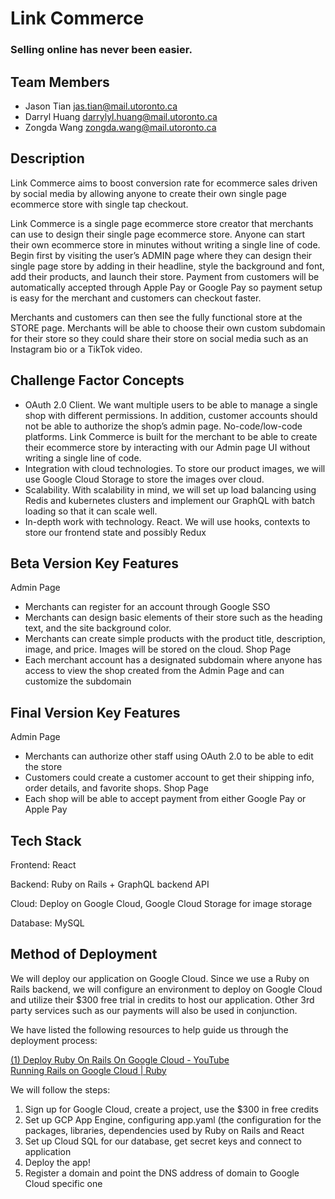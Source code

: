 # Link Commerce
 
### Selling online has never been easier.
 
## Team Members
 
* Jason Tian <jas.tian@mail.utoronto.ca>
* Darryl Huang <darrylyl.huang@mail.utoronto.ca>
* Zongda Wang <zongda.wang@mail.utoronto.ca>
 
## Description
 
Link Commerce aims to boost conversion rate for ecommerce sales driven by social media by allowing anyone to create their own single page ecommerce store with single tap checkout.
 
Link Commerce is a single page ecommerce store creator that merchants can use to design their single page ecommerce store. Anyone can start their own ecommerce store in minutes without writing a single line of code. Begin first by visiting the user’s ADMIN page where they can design their single page store by adding in their headline, style the background and font, add their products, and launch their store. Payment from customers will be automatically accepted through Apple Pay or Google Pay so payment setup is easy for the merchant and customers can checkout faster.
 
Merchants and customers can then see the fully functional store at the STORE page. Merchants will be able to choose their own custom subdomain for their store so they could share their store on social media such as an Instagram bio or a TikTok video.
 
## Challenge Factor Concepts
 
* OAuth 2.0 Client. We want multiple users to be able to manage a single shop with different permissions. In addition, customer accounts should not be able to authorize the shop’s admin page.
No-code/low-code platforms. Link Commerce is built for the merchant to be able to create their ecommerce store by interacting with our Admin page UI without writing a single line of code.
* Integration with cloud technologies. To store our product images, we will use Google Cloud Storage to store the images over cloud.
* Scalability. With scalability in mind, we will set up load balancing using Redis and kubernetes clusters and implement our GraphQL with batch loading so that it can scale well.
* In-depth work with technology. React. We will use hooks, contexts to store our frontend state and possibly Redux
 
## Beta Version Key Features
 
Admin Page
* Merchants can register for an account through Google SSO
* Merchants can design basic elements of their store such as the heading text, and the site background color.
* Merchants can create simple products with the product title, description, image, and price. Images will be stored on the cloud.
Shop Page
* Each merchant account has a designated subdomain where anyone has access to view the shop created from the Admin Page and can customize the subdomain
 
## Final Version Key Features
 
Admin Page
* Merchants can authorize other staff using OAuth 2.0 to be able to edit the store
* Customers could create a customer account to get their shipping info, order details, and favorite shops.
Shop Page
* Each shop will be able to accept payment from either Google Pay or Apple Pay
 
## Tech Stack
 
Frontend: React

Backend: Ruby on Rails + GraphQL backend API

Cloud: Deploy on Google Cloud, Google Cloud Storage for image storage

Database: MySQL
 
## Method of Deployment

We will deploy our application on Google Cloud. Since we use a Ruby on Rails backend, we will configure an environment to deploy on Google Cloud and utilize their $300 free trial in credits to host our application. Other 3rd party services such as our payments will also be used in conjunction.

We have listed the following resources to help guide us through the deployment process:

[(1) Deploy Ruby On Rails On Google Cloud - YouTube](https://www.youtube.com/watch?v=3d7xBvmu6Z4)<br>
[Running Rails on Google Cloud | Ruby](https://cloud.google.com/ruby/rails)

We will follow the steps:
1. Sign up for Google Cloud, create a project, use the $300 in free credits
2. Set up GCP App Engine, configuring app.yaml (the configuration for the packages, libraries, dependencies used by Ruby on Rails and React
3. Set up Cloud SQL for our database, get secret keys and connect to application
4. Deploy the app!
5. Register a domain and point the DNS address of domain to Google Cloud specific one
